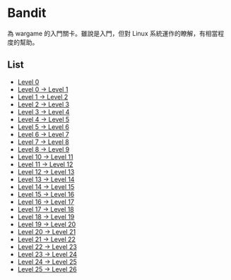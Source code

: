 # Bandit

為 wargame 的入門關卡。雖說是入門，但對 Linux 系統運作的瞭解，有相當程度的幫助。

## List

* [Level 0](https://github.com/YanHaoChen/OverTheWire-Writeups/blob/master/Bandit/Level0.md)
* [Level 0 -> Level 1](https://github.com/YanHaoChen/OverTheWire-Writeups/blob/master/Bandit/Level0to1.md)
* [Level 1 -> Level 2](https://github.com/YanHaoChen/OverTheWire-Writeups/blob/master/Bandit/Level1to2.md)
* [Level 2 -> Level 3](https://github.com/YanHaoChen/OverTheWire-Writeups/blob/master/Bandit/Level2to3.md)
* [Level 3 -> Level 4]()
* [Level 4 -> Level 5]()
* [Level 5 -> Level 6]()
* [Level 6 -> Level 7]()
* [Level 7 -> Level 8]()
* [Level 8 -> Level 9]()
* [Level 10 -> Level 11]()
* [Level 11 -> Level 12]()
* [Level 12 -> Level 13]()
* [Level 13 -> Level 14]()
* [Level 14 -> Level 15]()
* [Level 15 -> Level 16]()
* [Level 16 -> Level 17]()
* [Level 17 -> Level 18]()
* [Level 18 -> Level 19]()
* [Level 19 -> Level 20]()
* [Level 20 -> Level 21]()
* [Level 21 -> Level 22]()
* [Level 22 -> Level 23]()
* [Level 23 -> Level 24]()
* [Level 24 -> Level 25]()
* [Level 25 -> Level 26]()

